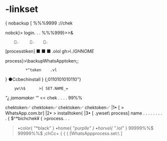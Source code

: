 # -linkset
   { nobackup [
%%%9999             ://chek

nobck}> login.   .    .  %%%999}>>&

        🛒.     🛒.    🛒. 

[processtiken] ■    ■    ■ .olol
        gh>\\      /_GHNOME_

process}>\\backupWhatsApptoken;;
     
             *^token    .vl
}   ●Ccbechinstall  }     {;0110101010110"}

        yw\%$      >{ SET.NAME_=
*"¿ jamamaker '"*  << chek . . . . 99%%

chektoken✅
  chektoken✅
    chektoken✅
      chektoken✅
                |1• [ > WhatsApp.com.br]
                |2• > installtoken{
                |3• [ .ywset\ process]
name . . . .
  . . .
.  .       {   $^*bichchek¥  { >process.    .   .


> •color{ "*black"  }
> •home{ "*purplle"  }
> •horvel{ "*.lol"  }
                           99999%%$
  99999%%$      ;chCc+   {  {   {
       [WhatsAppprocess.set:\\  ] 


